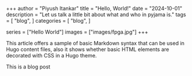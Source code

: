 +++
author = "Piyush Itankar"
title = "Hello, World!"
date = "2024-10-01"
description = "Let us talk a little  bit about what and who in pyjama is."
tags = [
    "blog",
]
categories = [
    "blog",
]

series = ["Hello World"]
images = ["images/fpga.jpg"]
+++

This article offers a sample of basic Markdown syntax that can be used in Hugo content files, also it shows whether basic HTML elements are decorated with CSS in a Hugo theme.
<!--more-->

This is a blog post
